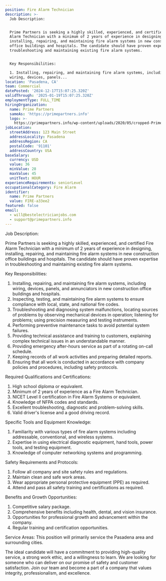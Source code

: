 ```yaml
---
position: Fire Alarm Technician
description: >-
  Job Description:


  Prime Partners is seeking a highly skilled, experienced, and certified Fire
  Alarm Technician with a minimum of 2 years of experience in designing,
  installing, repairing, and maintaining fire alarm systems in new construction
  office buildings and hospitals. The candidate should have proven expertise in
  troubleshooting and maintaining existing fire alarm systems.


  Key Responsibilities:

  1. Installing, repairing, and maintaining fire alarm systems, including
  wiring, devices, panels...
location: 'Pasadena, CA'
team: Commercial
datePosted: '2024-12-17T15:07:25.320Z'
validThrough: '2025-01-19T15:07:25.320Z'
employmentType: FULL_TIME
hiringOrganization:
  name: Prime Partners
  sameAs: 'https://primepartners.info'
  logo: >-
    https://primepartners.info/wp-content/uploads/2020/05/cropped-Prime-Partners-Logo-NO-BG-1-1.png
jobLocation:
  streetAddress: 123 Main Street
  addressLocality: Pasadena
  addressRegion: CA
  postalCode: '91101'
  addressCountry: USA
baseSalary:
  currency: USD
  value: 36
  minValue: 28
  maxValue: 45
  unitText: HOUR
experienceRequirements: seniorLevel
occupationalCategory: Fire Alarm
identifier:
  name: Prime Partners
  value: FIRE-a33ee2
featured: false
email:
  - will@bestelectricianjobs.com
  - support@primepartners.info
---
```




Job Description:

Prime Partners is seeking a highly skilled, experienced, and certified Fire Alarm Technician with a minimum of 2 years of experience in designing, installing, repairing, and maintaining fire alarm systems in new construction office buildings and hospitals. The candidate should have proven expertise in troubleshooting and maintaining existing fire alarm systems.

Key Responsibilities:
1. Installing, repairing, and maintaining fire alarm systems, including wiring, devices, panels, and annunciators in new construction office buildings and hospitals.
2. Inspecting, testing, and maintaining fire alarm systems to ensure compliance with local, state, and national fire codes.
3. Troubleshooting and diagnosing system malfunctions, locating sources of problems by observing mechanical devices in operation; listening for problems; using precision measuring and testing instruments.
4. Performing preventive maintenance tasks to avoid potential system failures.
5. Providing technical assistance and training to customers, explaining complex technical issues in an understandable manner.
6. Providing emergency after-hours service as part of a rotating on-call schedule.
7. Keeping records of all work activities and preparing detailed reports.
8. Ensuring that all work is conducted in accordance with company policies and procedures, including safety protocols.

Required Qualifications and Certifications:
1. High school diploma or equivalent. 
2. Minimum of 2 years of experience as a Fire Alarm Technician.
3. NICET Level II certification in Fire Alarm Systems or equivalent.
4. Knowledge of NFPA codes and standards.
5. Excellent troubleshooting, diagnostic and problem-solving skills.
6. Valid driver's license and a good driving record.

Specific Tools and Equipment Knowledge:
1. Familiarity with various types of fire alarm systems including addressable, conventional, and wireless systems.
2. Expertise in using electrical diagnostic equipment, hand tools, power tools, and testing equipment.
3. Knowledge of computer networking systems and programming.

Safety Requirements and Protocols:
1. Follow all company and site safety rules and regulations.
2. Maintain clean and safe work areas.
3. Wear appropriate personal protective equipment (PPE) as required.
4. Attend and pass all safety training and certifications as required.

Benefits and Growth Opportunities:
1. Competitive salary package.
2. Comprehensive benefits including health, dental, and vision insurance.
3. Opportunities for professional growth and advancement within the company.
4. Regular training and certification opportunities.

Service Areas:
This position will primarily service the Pasadena area and surrounding cities.

The ideal candidate will have a commitment to providing high-quality service, a strong work ethic, and a willingness to learn. We are looking for someone who can deliver on our promise of safety and customer satisfaction. Join our team and become a part of a company that values integrity, professionalism, and excellence.
